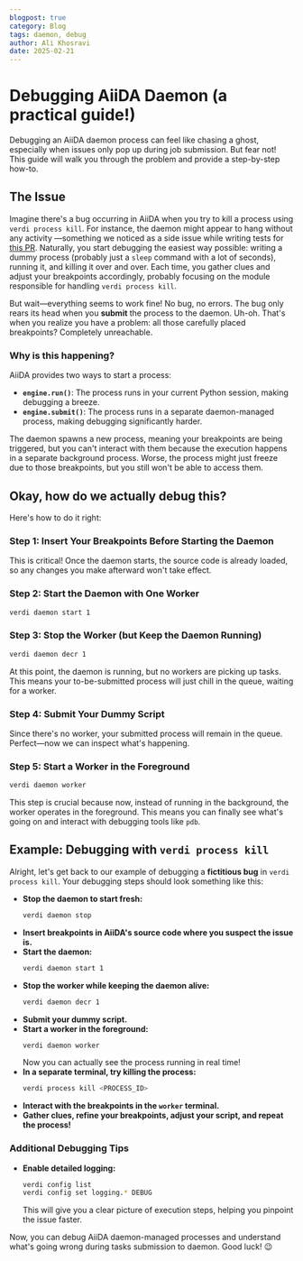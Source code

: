 ```yaml
---
blogpost: true
category: Blog
tags: daemon, debug
author: Ali Khosravi
date: 2025-02-21
---
```



# Debugging AiiDA Daemon (a practical guide!)

Debugging an AiiDA daemon process can feel like chasing a ghost, especially when issues only pop up during job submission.
But fear not! This guide will walk you through the problem and provide a step-by-step how-to.

## The Issue

Imagine there's a bug occurring in AiiDA when you try to kill a process using `verdi process kill`.
For instance, the daemon might appear to hang without any activity —something we noticed as a side issue while writing tests for [this PR](https://github.com/aiidateam/aiida-core/pull/6575).
Naturally, you start debugging the easiest way possible: writing a dummy process (probably just a `sleep` command with a lot of seconds), running it, and killing it over and over.
Each time, you gather clues and adjust your breakpoints accordingly, probably focusing on the module responsible for handling `verdi process kill`.

But wait—everything seems to work fine! No bug, no errors.
The bug only rears its head when you **submit** the process to the daemon.
Uh-oh. That's when you realize you have a problem: all those carefully placed breakpoints? Completely unreachable.

### Why is this happening?

AiiDA provides two ways to start a process:

- **`engine.run()`**: The process runs in your current Python session, making debugging a breeze.
- **`engine.submit()`**: The process runs in a separate daemon-managed process, making debugging significantly harder.

The daemon spawns a new process, meaning your breakpoints are being triggered, but you can't interact with them because the execution happens in a separate background process.
Worse, the process might just freeze due to those breakpoints, but you still won't be able to access them.

## Okay, how do we actually debug this?

Here's how to do it right:

### Step 1: Insert Your Breakpoints Before Starting the Daemon

This is critical! Once the daemon starts, the source code is already loaded, so any changes you make afterward won't take effect.

### Step 2: Start the Daemon with One Worker

```bash
verdi daemon start 1
```

### Step 3: Stop the Worker (but Keep the Daemon Running)

```bash
verdi daemon decr 1
```

At this point, the daemon is running, but no workers are picking up tasks.
This means your to-be-submitted process will just chill in the queue, waiting for a worker.

### Step 4: Submit Your Dummy Script

Since there's no worker, your submitted process will remain in the queue.
Perfect—now we can inspect what's happening.

### Step 5: Start a Worker in the Foreground

```bash
verdi daemon worker
```

This step is crucial because now, instead of running in the background, the worker operates in the foreground.
This means you can finally see what's going on and interact with debugging tools like `pdb`.

## Example: Debugging with `verdi process kill`

Alright, let's get back to our example of debugging a **fictitious bug** in `verdi process kill`.
Your debugging steps should look something like this:

- **Stop the daemon to start fresh:**
   ```bash
   verdi daemon stop
   ```
- **Insert breakpoints in AiiDA's source code where you suspect the issue is.**
- **Start the daemon:**
   ```bash
   verdi daemon start 1
   ```
- **Stop the worker while keeping the daemon alive:**
   ```bash
   verdi daemon decr 1
   ```
- **Submit your dummy script.**
- **Start a worker in the foreground:**
   ```bash
   verdi daemon worker
   ```
   Now you can actually see the process running in real time!
- **In a separate terminal, try killing the process:**
   ```bash
   verdi process kill <PROCESS_ID>
   ```
- **Interact with the breakpoints in the `worker` terminal.**
- **Gather clues, refine your breakpoints, adjust your script, and repeat the process!**

### Additional Debugging Tips

- **Enable detailed logging:**

  ```bash
  verdi config list
  verdi config set logging.* DEBUG
  ```

  This will give you a clear picture of execution steps, helping you pinpoint the issue faster.

Now, you can debug AiiDA daemon-managed processes and understand what's going wrong during tasks submission to daemon.
Good luck! 😉
